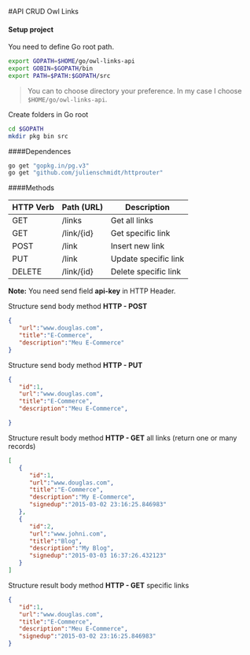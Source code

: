 #API CRUD Owl Links

#### Setup project

You need to define Go root path.
```bash
export GOPATH=$HOME/go/owl-links-api
export GOBIN=$GOPATH/bin
export PATH=$PATH:$GOPATH/src
```
> You can to choose directory your preference. In my case I choose `$HOME/go/owl-links-api`.

Create folders in Go root
```bash
cd $GOPATH
mkdir pkg bin src
```

####Dependences

```bash
go get "gopkg.in/pg.v3"
go get "github.com/julienschmidt/httprouter"
```

####Methods

| HTTP Verb | Path (URL)| Description
|-----------|------------------|-----------------
| GET       | /links           | Get all links|
| GET       | /link/{id}      |Get specific link|
| POST     | /link            | Insert new link|
| PUT       | /link            | Update specific link|
| DELETE  | /link/{id}      | Delete specific link |

**Note:** You need send field **api-key** in HTTP Header.

Structure send body method **HTTP - POST**
```json
{  
   "url":"www.douglas.com",
   "title":"E-Commerce",
   "description":"Meu E-Commerce"
}
```
Structure send body method **HTTP - PUT**
```json
{  
   "id":1,
   "url":"www.douglas.com",
   "title":"E-Commerce",
   "description":"Meu E-Commerce",

}
```

Structure result body method **HTTP - GET** all links (return one or many records)
```json
[  
   {  
      "id":1,
      "url":"www.douglas.com",
      "title":"E-Commerce",
      "description":"My E-Commerce",
      "signedup":"2015-03-02 23:16:25.846983"
   },
   {  
      "id":2,
      "url":"www.johni.com",
      "title":"Blog",
      "description":"My Blog",
      "signedup":"2015-03-03 16:37:26.432123"
   }
]
```

Structure result body method **HTTP - GET** specific links

```json
{  
   "id":1,
   "url":"www.douglas.com",
   "title":"E-Commerce",
   "description":"Meu E-Commerce",
   "signedup":"2015-03-02 23:16:25.846983"
}
```





